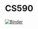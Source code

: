 # CS590
[![Binder](https://mybinder.org/badge_logo.svg)](https://mybinder.org/v2/gh/nchoque/CS590/Python)
